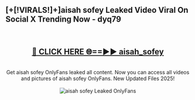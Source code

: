 <h2>[+[!VIRALS!]+]aisah sofey Leaked Video Viral On Social X Trending Now - dyq79</h2>
<br>
<div align="center">
<h2><a href="https://libra.edu.pl?aisah_sofey" rel="nofollow">🔴 CLICK HERE 🌐==►► aisah_sofey</a></h2>
<br>
Get aisah sofey OnlyFans leaked all content. Now you can access all videos and pictures of aisah sofey OnlyFans. New Updated Files 2025!
<br>
<br>
<a href="https://libra.edu.pl?aisah_sofey" rel="nofollow" data-target="animated-image.originalLink"><img src="https://i.ibb.co.com/WyWwxjT/player-gif2.gif" alt="aisah sofey Leaked OnlyFans" style="max-width: 100%; display: inline-block;" data-target="animated-image.originalImage"></a>
</div>
<br>